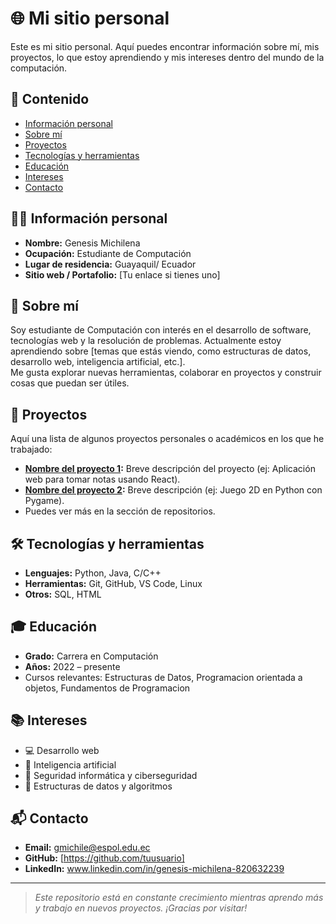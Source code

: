 # 🌐 Mi sitio personal

Este es mi sitio personal. Aquí puedes encontrar información sobre mí, mis proyectos, lo que estoy aprendiendo y mis intereses dentro del mundo de la computación.

## 📑 Contenido

- [Información personal](#información-personal)  
- [Sobre mí](#sobre-mí)  
- [Proyectos](#proyectos)  
- [Tecnologías y herramientas](#tecnologías-y-herramientas)  
- [Educación](#educación)  
- [Intereses](#intereses)  
- [Contacto](#contacto)  

## 🧑‍💻 Información personal

- **Nombre:** Genesis Michilena  
- **Ocupación:** Estudiante de Computación  
- **Lugar de residencia:** Guayaquil/ Ecuador
- **Sitio web / Portafolio:** [Tu enlace si tienes uno]  

## 🧾 Sobre mí

Soy estudiante de Computación con interés en el desarrollo de software, tecnologías web y la resolución de problemas. Actualmente estoy aprendiendo sobre [temas que estás viendo, como estructuras de datos, desarrollo web, inteligencia artificial, etc.].  
Me gusta explorar nuevas herramientas, colaborar en proyectos y construir cosas que puedan ser útiles.

## 🚀 Proyectos

Aquí una lista de algunos proyectos personales o académicos en los que he trabajado:

- **[Nombre del proyecto 1](enlace-al-repo):** Breve descripción del proyecto (ej: Aplicación web para tomar notas usando React).
- **[Nombre del proyecto 2](enlace):** Breve descripción (ej: Juego 2D en Python con Pygame).
- Puedes ver más en la sección de repositorios.

## 🛠️ Tecnologías y herramientas

- **Lenguajes:** Python, Java, C/C++
- **Herramientas:** Git, GitHub, VS Code, Linux
- **Otros:** SQL, HTML

## 🎓 Educación

- **Grado:** Carrera en Computación
- **Años:** 2022 – presente  
- Cursos relevantes: Estructuras de Datos, Programacion orientada a objetos, Fundamentos de Programacion

## 📚 Intereses

- 💻 Desarrollo web  
- 🤖 Inteligencia artificial  
- 🔐 Seguridad informática y ciberseguridad  
- 🧩 Estructuras de datos y algoritmos  

## 📬 Contacto

- **Email:** gmichile@espol.edu.ec
- **GitHub:** [https://github.com/tuusuario]  
- **LinkedIn:** www.linkedin.com/in/genesis-michilena-820632239

---

> *Este repositorio está en constante crecimiento mientras aprendo más y trabajo en nuevos proyectos. ¡Gracias por visitar!*
